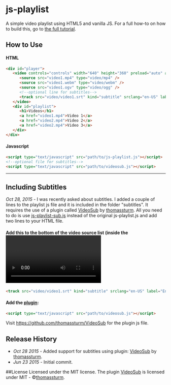 # js-playlist
A simple video playlist using HTML5 and vanilla JS. For a full how-to on how to build this, go to [the full tutorial](http://kristiwitts.com/blog/html-5-video-playlist-tutorial/).

## How to Use

#### HTML
```html
<div id="player">
   <video controls="controls" width="640" height="360" preload="auto" autoplay>
      <source src="video1.mp4" type="video/mp4" />
      <source src="video1.webm" type="video/webm" />
      <source src="video1.ogv" type="video/ogg" />
      <!--optional line for subtitles-->
      <track src="video/video1.srt" kind="subtitle" srclang="en-US" label="English" />
   </video>
   <div id="playlist">
      <h1>Videos</h1>
      <a href="video1.mp4">Video 1</a>
      <a href="video2.mp4">Video 2</a>
      <a href="video2.mp4">Video 3</a>
   </div>
</div>
```

#### Javascript
```html
<script type="text/javascript" src="path/to/js-playlist.js"></script>
<!--optional file for subtitles-->
<script type="text/javascript" src="path/to/videosub.js"></script>
```

---

## Including Subtitles
*Oct 28, 2015* - I was recently asked about subtitles. I added a couple of lines to the playlist js file and it is included in the folder "subtitles". It requires the use of a plugin called [VideoSub](https://github.com/thomassturm/VideoSub) by [thomassturm](https://github.com/thomassturm). All you need to do is use [js-playlist-sub.js](https://github.com/kwitts/js-playlist/blob/gh-pages/subtitles/js-playlist-sub.js) instead of the original js-playlist.js and add two lines to your HTML file.

#### Add this to the bottom of the video source list (inside the <video> tags)
```html
<track src="video/video1.srt" kind="subtitle" srclang="en-US" label="English" />
```

#### Add the <a href="https://github.com/thomassturm/VideoSub">plugin</a>:
```html
<script type="text/javascript" src="path/to/videosub.js"></script>
```

Visit https://github.com/thomassturm/VideoSub for the plugin js file.

## Release History
- *Oct 28 2015* - Added support for subtitles using plugin: [VideoSub](https://github.com/thomassturm/VideoSub) by [thomassturm](https://github.com/thomassturm).
- *Jun 23 2015* - Initial commit.

##License
Licensed under the MIT license. The plugin [VideoSub](https://github.com/thomassturm/VideoSub) is licensed under MIT - &copy;[thomassturm](https://github.com/thomassturm).
